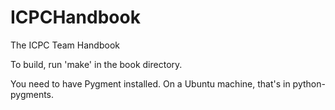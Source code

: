 ICPCHandbook
============

The ICPC Team Handbook

To build, run 'make' in the book directory.

You need to have Pygment installed. On a Ubuntu machine, that's in python-pygments.
